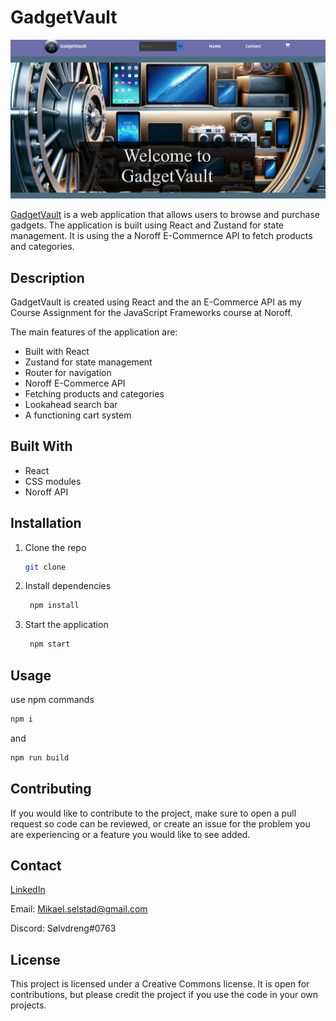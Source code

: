 # GadgetVault

<img src="/src/files/ReadMe-img.PNG">

[GadgetVault](https://vaultgadgets.netlify.app/) is a web application that allows users to browse and purchase gadgets. The application is built using React and Zustand for state management. It is using the a Noroff E-Commernce API to fetch products and categories.

## Description

GadgetVault is created using React and the an E-Commerce API as my Course Assignment for the JavaScript Frameworks course at Noroff.

The main features of the application are:

- Built with React
- Zustand for state management
- Router for navigation
- Noroff E-Commerce API
- Fetching products and categories
- Lookahead search bar
- A functioning cart system

## Built With

- React
- CSS modules
- Noroff API

## Installation

1. Clone the repo

   ```sh
   git clone
   ```

2. Install dependencies

   ```sh
    npm install
   ```

3. Start the application
   ```sh
    npm start
   ```

## Usage

use npm commands

```sh
npm i
```

and

```sh
npm run build

```

## Contributing

If you would like to contribute to the project, make sure to open a pull request so code can be reviewed, or create an issue for the problem you are experiencing or a feature you would like to see added.

## Contact

[LinkedIn](www.linkedin.com/in/mikael-selstad-921251279)

Email: Mikael.selstad@gmail.com

Discord: Sølvdreng#0763

## License

This project is licensed under a Creative Commons license. It is open for contributions, but please credit the project if you use the code in your own projects.
